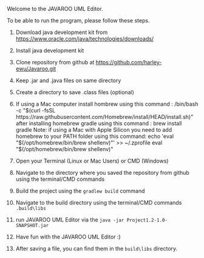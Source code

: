 Welcome to the JAVAROO UML Editor.

To be able to run the program, please follow these steps. 

1. Download java development kit from https://www.oracle.com/java/technologies/downloads/

2. Install java development kit

3. Clone repository from github at https://github.com/harley-ewu/Javaroo.git

4. Keep .jar and .java files on same directory 

6. Create a directory to save .class files (optional)
7. If using a Mac computer install hombrew using this command :
   /bin/bash -c "$(curl -fsSL https://raw.githubusercontent.com/Homebrew/install/HEAD/install.sh)"
   after installing homebrew gradle using this command : brew install gradle
   Note: if using a Mac with Apple Silicon you need to add homebrew to your PATH folder using this
   command: echo 'eval "$(/opt/homebrew/bin/brew shellenv)"' >> ~/.zprofile eval "$(/opt/homebrew/bin/brew shellenv)"
8. Open your Terminal (Linux or Mac Users) or CMD (Windows)
9. Navigate to the directory where you saved the repository from github
   using the terminal/CMD commands
10. Build the project using the `gradlew build` command
11. Navigate to the build directory using the terminal/CMD commands `.build\libs`
12. run JAVAROO UML Editor via the `java -jar Project1.2-1.0-SNAPSHOT.jar`
13. Have fun with the JAVAROO UML Editor :)
14. After saving a file, you can find them in the `build\libs` directory.

